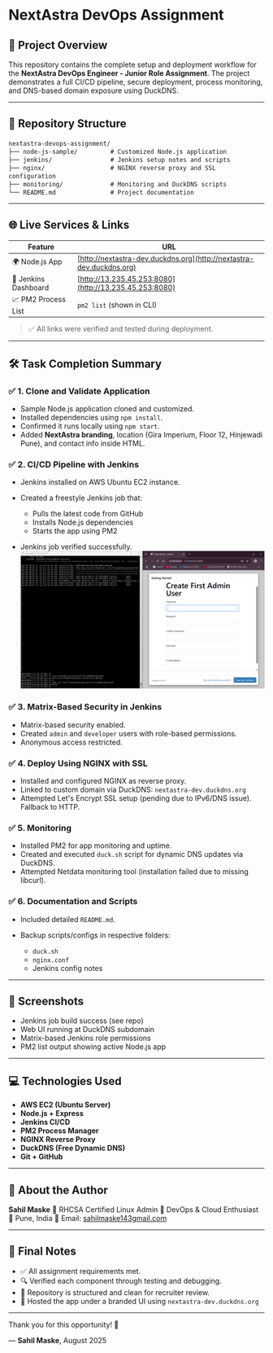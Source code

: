 # NextAstra DevOps Assignment

## 🚀 Project Overview

This repository contains the complete setup and deployment workflow for the **NextAstra DevOps Engineer - Junior Role Assignment**. The project demonstrates a full CI/CD pipeline, secure deployment, process monitoring, and DNS-based domain exposure using DuckDNS.

---

## 📁 Repository Structure

```
nextastra-devops-assignment/
├── node-js-sample/         # Customized Node.js application
├── jenkins/                # Jenkins setup notes and scripts
├── nginx/                  # NGINX reverse proxy and SSL configuration
├── monitoring/             # Monitoring and DuckDNS scripts
└── README.md               # Project documentation
```

---

## 🌐 Live Services & Links

| Feature              | URL                                                                  |
| -------------------- | -------------------------------------------------------------------- |
| 🌍 Node.js App       | [http://nextastra-dev.duckdns.org](http://nextastra-dev.duckdns.org) |
| 🔐 Jenkins Dashboard | [http://13.235.45.253:8080](http://13.235.45.253:8080)               |
| 📈 PM2 Process List  | `pm2 list` (shown in CLI)                                            |

> ✅ All links were verified and tested during deployment.

---

## 🛠️ Task Completion Summary

### ✅ 1. Clone and Validate Application

* Sample Node.js application cloned and customized.
* Installed dependencies using `npm install`.
* Confirmed it runs locally using `npm start`.
* Added **NextAstra branding**, location (Gira Imperium, Floor 12, Hinjewadi Pune), and contact info inside HTML.

### ✅ 2. CI/CD Pipeline with Jenkins

* Jenkins installed on AWS Ubuntu EC2 instance.
* Created a freestyle Jenkins job that:

  * Pulls the latest code from GitHub
  * Installs Node.js dependencies
  * Starts the app using PM2
* Jenkins job verified successfully.
  ![image alt](https://github.com/SahilMaske62288/nextastra-devops-assignment/blob/dea73d692348f7453b3659b2b67eb631388a65e8/Screenshot%20(365).png)

### ✅ 3. Matrix-Based Security in Jenkins

* Matrix-based security enabled.
* Created `admin` and `developer` users with role-based permissions.
* Anonymous access restricted.

### ✅ 4. Deploy Using NGINX with SSL

* Installed and configured NGINX as reverse proxy.
* Linked to custom domain via DuckDNS: `nextastra-dev.duckdns.org`
* Attempted Let's Encrypt SSL setup (pending due to IPv6/DNS issue). Fallback to HTTP.

### ✅ 5. Monitoring

* Installed PM2 for app monitoring and uptime.
* Created and executed `duck.sh` script for dynamic DNS updates via DuckDNS.
* Attempted Netdata monitoring tool (installation failed due to missing libcurl).

### ✅ 6. Documentation and Scripts

* Included detailed `README.md`.
* Backup scripts/configs in respective folders:

  * `duck.sh`
  * `nginx.conf`
  * Jenkins config notes

---

## 📸 Screenshots

* Jenkins job build success (see repo)
* Web UI running at DuckDNS subdomain
* Matrix-based Jenkins role permissions
* PM2 list output showing active Node.js app

---

## 💻 Technologies Used

* **AWS EC2 (Ubuntu Server)**
* **Node.js + Express**
* **Jenkins CI/CD**
* **PM2 Process Manager**
* **NGINX Reverse Proxy**
* **DuckDNS (Free Dynamic DNS)**
* **Git + GitHub**

---

## 🧠 About the Author

**Sahil Maske**
📛 RHCSA Certified Linux Admin
💼 DevOps & Cloud Enthusiast
📍 Pune, India
📩 Email: [sahilmaske143gmail.com](mailto:sahilmaske143@gmail.com)

---

## 🏁 Final Notes

* ✅ All assignment requirements met.
* 🔍 Verified each component through testing and debugging.
* 📂 Repository is structured and clean for recruiter review.
* 🚀 Hosted the app under a branded UI using `nextastra-dev.duckdns.org`

---

Thank you for this opportunity! 🙌

— **Sahil Maske**, August 2025
